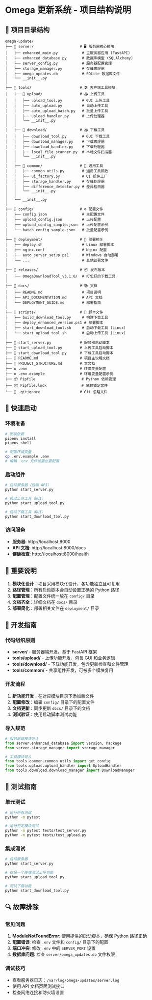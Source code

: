 # Omega 更新系统 - 项目结构说明

## 📁 项目目录结构

```
omega-update/
├── 📁 server/                     # 🖥️ 服务器核心模块
│   ├── enhanced_main.py           # 主服务器应用 (FastAPI)
│   ├── enhanced_database.py       # 数据库模型 (SQLAlchemy)
│   ├── server_config.py           # 服务器配置管理
│   ├── storage_manager.py         # 存储管理器
│   ├── omega_updates.db           # SQLite 数据库文件
│   └── __init__.py
│
├── 📁 tools/                      # 🛠️ 客户端工具模块
│   ├── 📁 upload/                 # 📤 上传工具
│   │   ├── upload_tool.py         # GUI 上传工具
│   │   ├── auto_upload.py         # 自动上传工具
│   │   ├── auto_upload_batch.py   # 批量上传工具
│   │   ├── upload_handler.py      # 上传处理器
│   │   └── __init__.py
│   │
│   ├── 📁 download/               # 📥 下载工具
│   │   ├── download_tool.py       # GUI 下载工具
│   │   ├── download_manager.py    # 下载管理器
│   │   ├── download_handler.py    # 下载处理器
│   │   ├── local_file_scanner.py  # 本地文件扫描器
│   │   └── __init__.py
│   │
│   ├── 📁 common/                 # 🔧 通用工具
│   │   ├── common_utils.py        # 通用工具函数
│   │   ├── ui_factory.py          # UI 组件工厂
│   │   ├── storage_handler.py     # 存储处理器
│   │   ├── difference_detector.py # 差异检测器
│   │   └── __init__.py
│   │
│   └── __init__.py
│
├── 📁 config/                     # ⚙️ 配置文件
│   ├── config.json                # 主配置文件
│   ├── upload_config.json         # 上传配置
│   ├── upload_config_sample.json  # 上传配置示例
│   └── batch_config_sample.json   # 批量配置示例
│
├── 📁 deployment/                 # 🚀 部署相关
│   ├── deploy.sh                  # Linux 部署脚本
│   ├── nginx.conf                 # Nginx 配置
│   ├── auto_server_setup.ps1      # Windows 自动部署
│   └── ...                        # 其他部署文件
│
├── 📁 releases/                   # 📦 发布版本
│   └── OmegaDownloadTool_v3.1.0/  # 打包好的下载工具
│
├── 📁 docs/                       # 📚 文档
│   ├── README.md                  # 项目说明
│   ├── API_DOCUMENTATION.md       # API 文档
│   └── DEPLOYMENT_GUIDE.md        # 部署指南
│
├── 📁 scripts/                    # 📜 脚本文件
│   ├── build_download_tool.py     # 构建下载工具
│   ├── deploy_enhanced_version.ps1 # 部署脚本
│   ├── start_download_tool.sh     # 启动下载工具 (Linux)
│   └── start_upload_tool.sh       # 启动上传工具 (Linux)
│
├── 🐍 start_server.py             # 服务器启动脚本
├── 🐍 start_upload_tool.py        # 上传工具启动脚本
├── 🐍 start_download_tool.py      # 下载工具启动脚本
├── 📄 README.md                   # 项目主说明文档
├── 📄 PROJECT_STRUCTURE.md        # 本文档
├── ⚙️ .env                        # 环境变量配置
├── ⚙️ .env.example                # 环境变量配置示例
├── 📦 Pipfile                     # Python 依赖管理
├── 📦 Pipfile.lock                # 依赖锁定文件
└── 🚫 .gitignore                  # Git 忽略文件
```

## 🚀 快速启动

### 环境准备
```bash
# 安装依赖
pipenv install
pipenv shell

# 配置环境变量
cp .env.example .env
# 编辑 .env 文件设置必要配置
```

### 启动组件
```bash
# 启动服务器（后端 API）
python start_server.py

# 启动上传工具（GUI）
python start_upload_tool.py

# 启动下载工具（GUI）
python start_download_tool.py
```

### 访问服务
- **服务器**: http://localhost:8000
- **API 文档**: http://localhost:8000/docs
- **健康检查**: http://localhost:8000/health

## 📝 重要说明

1. **模块化设计**：项目采用模块化设计，各功能独立且可复用
2. **路径管理**：所有启动脚本会自动设置正确的 Python 路径
3. **配置管理**：配置文件统一放在 `config/` 目录
4. **文档齐全**：详细文档在 `docs/` 目录
5. **部署简化**：部署相关文件在 `deployment/` 目录

## 🔧 开发指南

### 代码组织原则
- **server/** - 服务器端开发，基于 FastAPI 框架
- **tools/upload/** - 上传功能开发，包含 GUI 和业务逻辑
- **tools/download/** - 下载功能开发，包含更新检查和文件管理
- **tools/common/** - 共享组件开发，可被多个模块复用

### 开发流程
1. **新功能开发**：在对应模块目录下添加新文件
2. **配置修改**：编辑 `config/` 目录下的配置文件
3. **文档更新**：同步更新 `docs/` 目录下的文档
4. **测试验证**：使用启动脚本测试功能

### 导入规范
```python
# 服务器端模块导入
from server.enhanced_database import Version, Package
from server.storage_manager import storage_manager

# 工具模块导入
from tools.common.common_utils import get_config
from tools.upload.upload_handler import UploadHandler
from tools.download.download_manager import DownloadManager
```

## 🧪 测试指南

### 单元测试
```bash
# 运行所有测试
python -m pytest

# 运行特定模块测试
python -m pytest tests/test_server.py
python -m pytest tests/test_upload.py
```

### 集成测试
```bash
# 启动服务器
python start_server.py

# 在另一个终端测试上传功能
python start_upload_tool.py

# 测试下载功能
python start_download_tool.py
```

## 🔍 故障排除

### 常见问题
1. **ModuleNotFoundError**: 使用提供的启动脚本，确保 Python 路径正确
2. **配置错误**: 检查 `.env` 文件和 `config/` 目录下的配置
3. **端口冲突**: 修改 `.env` 中的 `SERVER_PORT` 设置
4. **数据库问题**: 检查 `server/omega_updates.db` 文件权限

### 调试技巧
- 查看服务器日志：`/var/log/omega-updates/server.log`
- 使用 API 文档页面测试接口
- 检查网络连接和防火墙设置
